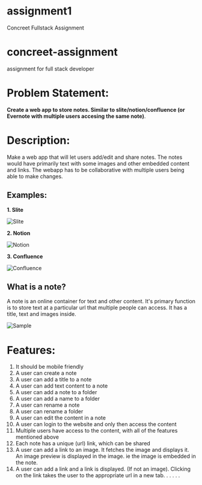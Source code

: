 # assignment1
Concreet Fullstack Assignment
# concreet-assignment
assignment for full stack developer

# Problem Statement:
**Create a web app to store notes. Similar to slite/notion/confluence (or Evernote with multiple users accesing the same note)**. 

# Description:
Make a web app that will let users add/edit and share notes. The notes would have primarily text with some images and other embedded content and links.
The webapp has to be collaborative with multiple users being able to make changes.

## Examples:
**1. Slite**

![Slite](https://ph-files.imgix.net/c3bf26fa-d5ac-4774-855f-994d0640ec8f?auto=format&auto=compress&codec=mozjpeg&cs=strip&w=748&h=374)

**2. Notion**

![Notion](https://applech2.com/wp-content/uploads/2016/08/Notion-app-template.jpg)

**3. Confluence**

![Confluence](https://wac-cdn.atlassian.com/dam/jcr:8307f123-0eb1-4b36-8770-4f937f66e862/mobile-confluence-1.png?cdnVersion=jy)

## What is a note?

A note is an online container for text and other content. It's primary function is to store text at a particular url that multiple people can access. It has a title, text and images inside.

![Sample](https://user-images.githubusercontent.com/2438605/37333119-84b8832e-26ce-11e8-906f-bb7dbf9917de.png)

# Features:
1. It should be mobile friendly
1. A user can create a note
2. A user can add a title to a note
3. A user can add text content to a note
4. A user can add a note to a folder
5. A user can add a name to a folder
6. A user can rename a note
7. A user can rename a folder
8. A user can edit the content in a note
9. A user can login to the website and only then access the content
10. Multiple users have access to the content, with all of the features mentioned above
11. Each note has a unique (url) link, which can be shared
12. A user can add a link to an image. It fetches the image and displays it. An image preview is displayed in the image. ie the image is embedded in the note.
13. A user can add a link and a link is displayed. (If not an image). Clicking on the link takes the user to the appropriate url in a new tab.
.
.
.
.
.
